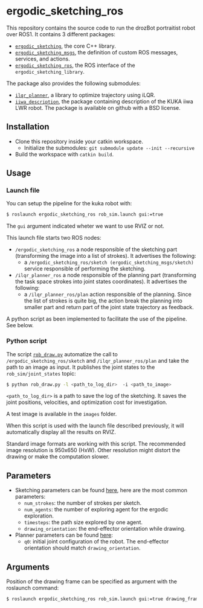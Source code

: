 <!--
SPDX-FileCopyrightText: 2023 Idiap Research Institute <contact@idiap.ch>

SPDX-FileContributor: Jeremy Maceiras  <jeremy.maceiras@idiap.ch>

SPDX-License-Identifier: GPL-3.0-only
-->

# ergodic_sketching_ros

This repository contains the source code to run the drozBot portraitist robot over ROS1. It contains 3 different packages:

* [``ergodic_sketching``](./ergodic_sketching/), the core C++ library.
* [``ergodic_sketching_msgs``](./ergodic_sketching_msgs/), the definition of custom ROS messages, services, and actions.
* [``ergodic_sketching_ros``](./ergodic_sketching_ros/), the ROS interface of the ``ergodic_sketching_library``.

The package also provides the following submodules: 

  * [``ilqr_planner``](https://github.com/idiap/ilqr_planner), a library to optimize trajectory using iLQR.
  * [``iiwa_description``](https://github.com/kuka-isir/iiwa_description), the package containing description of the KUKA iiwa LWR robot. The package is available on github with a BSD license.
  
## Installation

* Clone this repository inside your catkin workspace.
  * Initialize the submodules: `git submodule update --init --recursive`
* Build the workspace with ``catkin build``.
  
## Usage 

### Launch file

You can setup the pipeline for the kuka robot with:

```bash
$ roslaunch ergodic_sketching_ros rob_sim.launch gui:=true 
```

The ``gui`` argument indicated wheter we want to use RVIZ or not.

This launch file starts two ROS nodes:

* ``/ergodic_sketching_ros`` a node responsible of the sketching part (transforming the image into a list of strokes). It advertises the following:
  * a ``/ergodic_sketching_ros/sketch (ergodic_sketching_msgs/sketch)`` service responsible of performing the sketching.
* ``/ilqr_planner_ros`` a node responsible of the planning part (transforming the task space strokes into joint states coordinates). It advertises the following:
  * a ``/ilqr_planner_ros/plan`` action responsible of the planning. Since the list of strokes is quite big, the action break the planning into smaller part and return part of the joint state trajectory as feedback.

A python script as been implemented to facilitate the use of the pipeline. See below.

### Python script

The script [``rob_draw.py``](./ergodic_sketching_ros/scripts/rob_draw.py) automatize the call to ``/ergodic_sketching_ros/sketch`` and ``/ilqr_planner_ros/plan`` and take the path to an image as input. It publishes the joint states to the ``rob_sim/joint_states`` topic:

```bash
$ python rob_draw.py -l <path_to_log_dir>  -i <path_to_image>
```

``<path_to_log_dir>`` is a path to save the log of the sketching. It saves the joint positions, velocities, and optimization cost for investigation.

A test image is available in the `images` folder.

When this script is used with the launch file described previously, it will automatically display all the results on RVIZ.

Standard image formats are working with this script. The recommended image resolution is 950x650 (HxW). Other resolution might distort the drawing or make the computation slower.

## Parameters

* Sketching parameters can be found [here](ergodic_sketching/config/drozbot_config_iiwa.yaml), here are the most common parameters:
  * ``num_strokes``: the number of strokes per sketch.
  * ``num_agents``: the number of exploring agent for the ergodic exploration.
  * ``timesteps``: the path size explored by one agent.
  * ``drawing_orientation``: the end-effector orientation while drawing.
* Planner parameters can be found [here](ergodic_sketching_ros/config/ilqr_planner_config_iiwa.yaml):
  * ``q0``: initial joint configuration of the robot. The end-effector orientation should match ``drawing_orientation``.

## Arguments

Position of the drawing frame can be specified as argument with the roslaunch command:

```bash
$ roslaunch ergodic_sketching_ros rob_sim.launch gui:=true drawing_frame_xyz:=<position> drawing_frame_rpy:=<orientation>
```